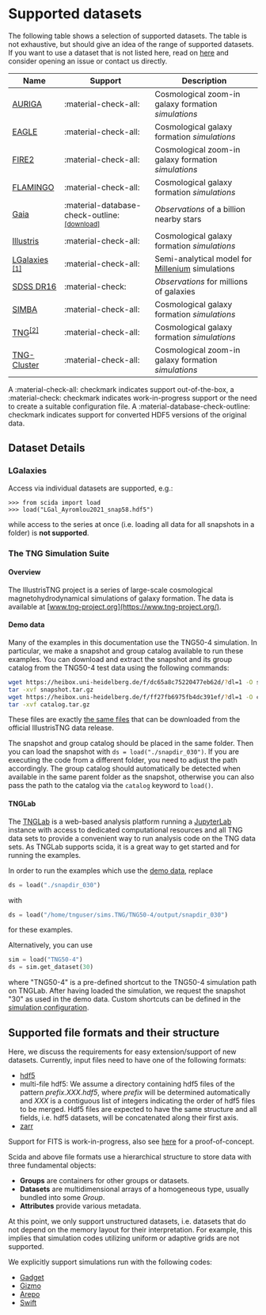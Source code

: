 # Supported datasets

The following table shows a selection of supported datasets. The table is not exhaustive, but should give an idea of the range of supported datasets.
If you want to use a dataset that is not listed here, read on [here](#supported-file-formats-and-their-structure) and consider opening an issue or contact us directly.

| Name                                                                                  | Support                                                                                           | Description                                                                                                     |
|---------------------------------------------------------------------------------------|---------------------------------------------------------------------------------------------------|-----------------------------------------------------------------------------------------------------------------|
| [AURIGA](https://wwwmpa.mpa-garching.mpg.de/auriga/)                                  | :material-check-all:                                                                              | Cosmological zoom-in galaxy formation *simulations*                                                             |
| [EAGLE](https://icc.dur.ac.uk/Eagle/)                                                 | :material-check-all:                                                                              | Cosmological galaxy formation *simulations*                                                                     |
| [FIRE2](https://wetzel.ucdavis.edu/fire-simulations/)                                 | :material-check-all:                                                                              | Cosmological zoom-in galaxy formation *simulations*                                                             |
| [FLAMINGO](https://flamingo.strw.leidenuniv.nl/)                                      | :material-check-all:                                                                              | Cosmological galaxy formation *simulations*                                                                     |
| [Gaia](https://www.cosmos.esa.int/web/gaia/dr3)                                       | :material-database-check-outline:<sup>[\[download\]](https://www.tng-project.org/data/obs/)</sup> | *Observations* of a billion nearby stars                                                                        |
| [Illustris](https://www.illustris-project.org/)                                       | :material-check-all:                                                                              | Cosmological galaxy formation *simulations*                                                                     |
| [LGalaxies](https://lgalaxiespublicrelease.github.io/) <sup>[\[1\]](#lgalaxies)</sup> | :material-check-all:                                                                              | Semi-analytical model for [Millenium](https://wwwmpa.mpa-garching.mpg.de/galform/virgo/millennium/) simulations |
| [SDSS DR16](https://www.sdss.org/dr16/)                                               | :material-check:                                                                                  | *Observations* for millions of galaxies                                                                         |
| [SIMBA](http://simba.roe.ac.uk/)                                                      | :material-check-all:                                                                              | Cosmological galaxy formation *simulations*                                                                     |
| [TNG](https://www.tng-project.org/)<sup>[\[2\]](#the-tng-simulation-suite)</sup>                                  | :material-check-all:                                                                              | Cosmological galaxy formation *simulations*                                                                     |
| [TNG-Cluster](https://www.tng-project.org/cluster/)                                   | :material-check-all:                                                                              | Cosmological zoom-in galaxy formation *simulations*                                                             |


A :material-check-all: checkmark indicates support out-of-the-box, a :material-check: checkmark indicates work-in-progress support or the need to create a suitable configuration file.
A :material-database-check-outline: checkmark indicates support for converted HDF5 versions of the original data.

## Dataset Details

### LGalaxies

Access via individual datasets are supported, e.g.:

```pycon
>>> from scida import load
>>> load("LGal_Ayromlou2021_snap58.hdf5")
```

while access to the series at once (i.e. loading all data for all snapshots in a folder) is **not supported**.


### The TNG Simulation Suite

#### Overview
The IllustrisTNG project is a series of large-scale cosmological
magnetohydrodynamical simulations of galaxy formation. The data is
available at [www.tng-project.org](https://www.tng-project.org/).

#### Demo data

Many of the examples in this documentation use the TNG50-4 simulation.
In particular, we make a snapshot and group catalog available to run
these examples. You can download and extract the snapshot and its group
catalog from the TNG50-4 test data using the following commands:

``` bash
wget https://heibox.uni-heidelberg.de/f/dc65a8c75220477eb62d/?dl=1 -O snapshot.tar.gz
tar -xvf snapshot.tar.gz
wget https://heibox.uni-heidelberg.de/f/ff27fb6975fb4dc391ef/?dl=1 -O catalog.tar.gz
tar -xvf catalog.tar.gz
```

These files are exactly [the same files](https://www.tng-project.org/api/TNG50-4/files/snapshot-30/)
that can be downloaded from the official IllustrisTNG data release.

The snapshot and group catalog should be placed in the same folder.
Then you can load the snapshot with `ds = load("./snapdir_030")`.
If you are executing the code from a different folder, you need to adjust the path accordingly.
The group catalog should automatically be detected when available in the same parent folder as the snapshot,
otherwise you can also pass the path to the catalog via the `catalog` keyword to `load()`.

#### TNGLab

The [TNGLab](https://www.tng-project.org/data/lab/) is a web-based analysis platform running a [JupyterLab](https://jupyterlab.readthedocs.io/en/stable/) instance with access to dedicated computational resources and all TNG data sets to provide
a convenient way to run analysis code on the TNG data sets. As TNGLab supports scida, it is a great way to get started and for running the examples.

In order to run the examples which use the [demo data](#demo-data), replace

``` py
ds = load("./snapdir_030")
```

with

``` py
ds = load("/home/tnguser/sims.TNG/TNG50-4/output/snapdir_030")
```

for these examples.

Alternatively, you can use

``` py
sim = load("TNG50-4")
ds = sim.get_dataset(30)
```

where "TNG50-4" is a pre-defined shortcut to the TNG50-4 simulation path on TNGLab. After having loaded the simulation, we request the snapshot "30" as used in the demo data. Custom shortcuts can be defined in the [simulation configuration](configuration.md#simulation-configuration).




## Supported file formats and their structure

Here, we discuss the requirements for easy extension/support of new datasets.
Currently, input files need to have one of the following formats:

* [hdf5](https://www.hdfgroup.org/solutions/hdf5/)
* multi-file hdf5: We assume a directory containing hdf5 files of the pattern *prefix.XXX.hdf5*, where *prefix* will be determined automatically and *XXX* is a contiguous list of integers indicating the order of hdf5 files to be merged. Hdf5 files are expected to have the same structure and all fields, i.e. hdf5 datasets, will be concatenated along their first axis.
* [zarr](https://zarr.readthedocs.io/en/stable/)

Support for FITS is work-in-progress, also see [here](tutorial/observations.md#fits-files) for a proof-of-concept.


Scida and above file formats use a hierarchical structure to store data with three fundamental objects:

* **Groups** are containers for other groups or datasets.
* **Datasets** are multidimensional arrays of a homogeneous type, usually bundled into some *Group*.
* **Attributes** provide various metadata.

At this point, we only support unstructured datasets, i.e. datasets that do not depend on the memory layout for their
interpretation. For example, this implies that simulation codes utilizing uniform or adaptive grids are not supported.

We explicitly support simulations run with the following codes:

* [Gadget](https://wwwmpa.mpa-garching.mpg.de/gadget4/)
* [Gizmo](http://www.tapir.caltech.edu/~phopkins/Site/GIZMO.html)
* [Arepo](https://arepo-code.org/)
* [Swift](https://swift.strw.leidenuniv.nl/)
